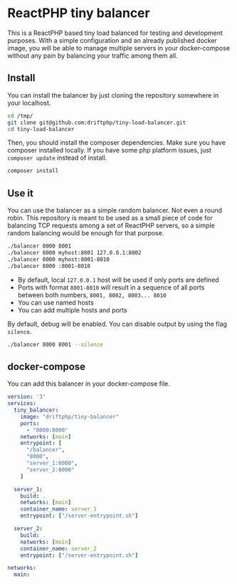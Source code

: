 # ReactPHP tiny balancer

This is a ReactPHP based tiny load balanced for testing and development
purposes. With a simple configuration and an already published docker image, you
will be able to manage multiple servers in your docker-compose without any pain
by balancing your traffic among them all.

## Install

You can install the balancer by just cloning the repository somewhere in your
localhost.

```bash
cd /tmp/
git clone git@github.com:driftphp/tiny-load-balancer.git
cd tiny-load-balancer
```

Then, you should install the composer dependencies. Make sure you have composer
installed locally. If you have some php platform issues, just `composer update`
instead of install.

```bash
composer install
```

## Use it

You can use the balancer as a simple random balancer. Not even a round robin.
This repository is meant to be used as a small piece of code for balancing 
TCP requests among a set of ReactPHP servers, so a simple random balancing would
be enough for that purpose.

```bash
./balancer 8000 8001
./balancer 8000 myhost:8001 127.0.0.1:8002
./balancer 8000 myhost:8001-8010
./balancer 8000 :8001-8010
```

- By default, local `127.0.0.1` host will be used if only ports are defined
- Ports with format `8001-8010` will result in a sequence of all ports between
  both numbers, `8001, 8002, 8003... 8010`
- You can use named hosts
- You can add multiple hosts and ports

By default, debug will be enabled. You can disable output by using the flag
`silence`.

```bash
./balancer 8000 8001 --silence
```

## docker-compose

You can add this balancer in your docker-compose file.

```yaml
version: '3'
services:
  tiny_balancer:
    image: "driftphp/tiny-balancer"
    ports:
      - "8000:8000"
    networks: [main]
    entrypoint: [
      "/balancer",
      "8000",
      "server_1:8000",
      "server_2:8000"
    ]

  server_1:
    build: .
    networks: [main]
    container_name: server_1
    entrypoint: ["/server-entrypoint.sh"]

  server_2:
    build: .
    networks: [main]
    container_name: server_2
    entrypoint: ["/server-entrypoint.sh"]

networks:
  main:
```